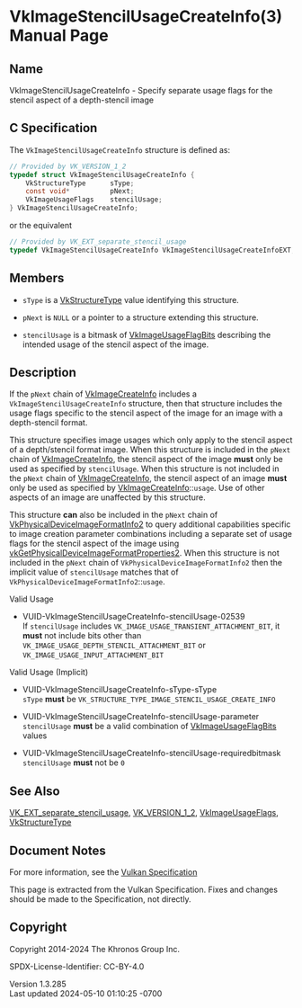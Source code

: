 # VkImageStencilUsageCreateInfo(3) Manual Page

## Name

VkImageStencilUsageCreateInfo - Specify separate usage flags for the
stencil aspect of a depth-stencil image



## <a href="#_c_specification" class="anchor"></a>C Specification

The `VkImageStencilUsageCreateInfo` structure is defined as:

``` c
// Provided by VK_VERSION_1_2
typedef struct VkImageStencilUsageCreateInfo {
    VkStructureType      sType;
    const void*          pNext;
    VkImageUsageFlags    stencilUsage;
} VkImageStencilUsageCreateInfo;
```

or the equivalent

``` c
// Provided by VK_EXT_separate_stencil_usage
typedef VkImageStencilUsageCreateInfo VkImageStencilUsageCreateInfoEXT;
```

## <a href="#_members" class="anchor"></a>Members

- `sType` is a [VkStructureType](https://registry.khronos.org/vulkan/specs/1.3-extensions/man/html/VkStructureType.html) value identifying
  this structure.

- `pNext` is `NULL` or a pointer to a structure extending this
  structure.

- `stencilUsage` is a bitmask of
  [VkImageUsageFlagBits](https://registry.khronos.org/vulkan/specs/1.3-extensions/man/html/VkImageUsageFlagBits.html) describing the
  intended usage of the stencil aspect of the image.

## <a href="#_description" class="anchor"></a>Description

If the `pNext` chain of [VkImageCreateInfo](https://registry.khronos.org/vulkan/specs/1.3-extensions/man/html/VkImageCreateInfo.html)
includes a `VkImageStencilUsageCreateInfo` structure, then that
structure includes the usage flags specific to the stencil aspect of the
image for an image with a depth-stencil format.

This structure specifies image usages which only apply to the stencil
aspect of a depth/stencil format image. When this structure is included
in the `pNext` chain of [VkImageCreateInfo](https://registry.khronos.org/vulkan/specs/1.3-extensions/man/html/VkImageCreateInfo.html), the
stencil aspect of the image **must** only be used as specified by
`stencilUsage`. When this structure is not included in the `pNext` chain
of [VkImageCreateInfo](https://registry.khronos.org/vulkan/specs/1.3-extensions/man/html/VkImageCreateInfo.html), the stencil aspect of an
image **must** only be used as specified by
[VkImageCreateInfo](https://registry.khronos.org/vulkan/specs/1.3-extensions/man/html/VkImageCreateInfo.html)::`usage`. Use of other
aspects of an image are unaffected by this structure.

This structure **can** also be included in the `pNext` chain of
[VkPhysicalDeviceImageFormatInfo2](https://registry.khronos.org/vulkan/specs/1.3-extensions/man/html/VkPhysicalDeviceImageFormatInfo2.html)
to query additional capabilities specific to image creation parameter
combinations including a separate set of usage flags for the stencil
aspect of the image using
[vkGetPhysicalDeviceImageFormatProperties2](https://registry.khronos.org/vulkan/specs/1.3-extensions/man/html/vkGetPhysicalDeviceImageFormatProperties2.html).
When this structure is not included in the `pNext` chain of
`VkPhysicalDeviceImageFormatInfo2` then the implicit value of
`stencilUsage` matches that of
`VkPhysicalDeviceImageFormatInfo2`::`usage`.

Valid Usage

- <a href="#VUID-VkImageStencilUsageCreateInfo-stencilUsage-02539"
  id="VUID-VkImageStencilUsageCreateInfo-stencilUsage-02539"></a>
  VUID-VkImageStencilUsageCreateInfo-stencilUsage-02539  
  If `stencilUsage` includes `VK_IMAGE_USAGE_TRANSIENT_ATTACHMENT_BIT`,
  it **must** not include bits other than
  `VK_IMAGE_USAGE_DEPTH_STENCIL_ATTACHMENT_BIT` or
  `VK_IMAGE_USAGE_INPUT_ATTACHMENT_BIT`

Valid Usage (Implicit)

- <a href="#VUID-VkImageStencilUsageCreateInfo-sType-sType"
  id="VUID-VkImageStencilUsageCreateInfo-sType-sType"></a>
  VUID-VkImageStencilUsageCreateInfo-sType-sType  
  `sType` **must** be
  `VK_STRUCTURE_TYPE_IMAGE_STENCIL_USAGE_CREATE_INFO`

- <a href="#VUID-VkImageStencilUsageCreateInfo-stencilUsage-parameter"
  id="VUID-VkImageStencilUsageCreateInfo-stencilUsage-parameter"></a>
  VUID-VkImageStencilUsageCreateInfo-stencilUsage-parameter  
  `stencilUsage` **must** be a valid combination of
  [VkImageUsageFlagBits](https://registry.khronos.org/vulkan/specs/1.3-extensions/man/html/VkImageUsageFlagBits.html) values

- <a
  href="#VUID-VkImageStencilUsageCreateInfo-stencilUsage-requiredbitmask"
  id="VUID-VkImageStencilUsageCreateInfo-stencilUsage-requiredbitmask"></a>
  VUID-VkImageStencilUsageCreateInfo-stencilUsage-requiredbitmask  
  `stencilUsage` **must** not be `0`

## <a href="#_see_also" class="anchor"></a>See Also

[VK_EXT_separate_stencil_usage](https://registry.khronos.org/vulkan/specs/1.3-extensions/man/html/VK_EXT_separate_stencil_usage.html),
[VK_VERSION_1_2](https://registry.khronos.org/vulkan/specs/1.3-extensions/man/html/VK_VERSION_1_2.html),
[VkImageUsageFlags](https://registry.khronos.org/vulkan/specs/1.3-extensions/man/html/VkImageUsageFlags.html),
[VkStructureType](https://registry.khronos.org/vulkan/specs/1.3-extensions/man/html/VkStructureType.html)

## <a href="#_document_notes" class="anchor"></a>Document Notes

For more information, see the <a
href="https://registry.khronos.org/vulkan/specs/1.3-extensions/html/vkspec.html#VkImageStencilUsageCreateInfo"
target="_blank" rel="noopener">Vulkan Specification</a>

This page is extracted from the Vulkan Specification. Fixes and changes
should be made to the Specification, not directly.

## <a href="#_copyright" class="anchor"></a>Copyright

Copyright 2014-2024 The Khronos Group Inc.

SPDX-License-Identifier: CC-BY-4.0

Version 1.3.285  
Last updated 2024-05-10 01:10:25 -0700

